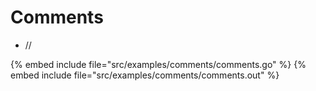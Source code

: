# Comments

* //

{% embed include file="src/examples/comments/comments.go" %}
{% embed include file="src/examples/comments/comments.out" %}



